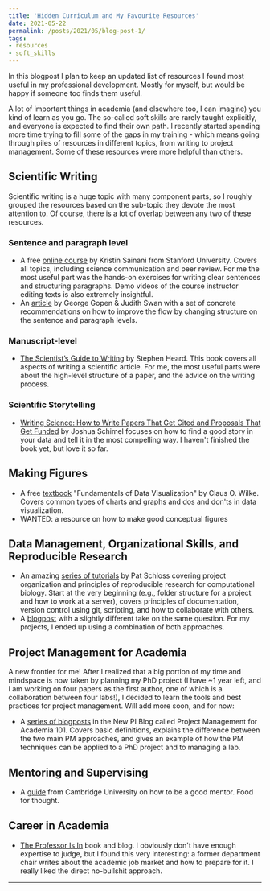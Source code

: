 ```yaml
---
title: 'Hidden Curriculum and My Favourite Resources'
date: 2021-05-22
permalink: /posts/2021/05/blog-post-1/
tags:
- resources
- soft_skills
---
```


In this blogpost I plan to keep an updated list of resources I found most useful in my professional development. Mostly for myself, but would be happy if someone too finds them useful.

A lot of important things in academia (and elsewhere too, I can imagine) you kind of learn as you go. The so-called soft skills are rarely taught explicitly, and everyone is expected to find their own path. I recently started spending more time trying to fill some of the gaps in my training - which means going through piles of resources in different topics, from writing to project management. Some of these resources were more helpful than others.


## Scientific Writing
Scientific writing is a huge topic with many component parts, so I roughly grouped the resources based on the sub-topic they devote the most attention to. Of course, there is a lot of overlap between any two of these resources.

### Sentence and paragraph level
* A free [online course](https://www.coursera.org/learn/sciwrite) by Kristin Sainani from Stanford University. Covers all topics, including science communication and peer review. For me the most useful part was the hands-on exercises for writing clear sentences and structuring paragraphs. Demo videos of the course instructor editing texts is also extremely insightful.
* An [article](https://www.americanscientist.org/blog/the-long-view/the-science-of-scientific-writing) by George Gopen & Judith Swan with a set of concrete recommendations on how to improve the flow by changing structure on the sentence and paragraph levels.

### Manuscript-level
*  [The Scientist’s Guide to Writing](https://scientistseessquirrel.wordpress.com/the-scientists-guide-to-writing/) by Stephen Heard. This book covers all aspects of writing a scientific article. For me, the most useful parts were about the high-level structure of a paper, and the advice on the writing process.

### Scientific Storytelling
* [Writing Science: How to Write Papers That Get Cited and Proposals That Get Funded](https://books.google.ca/books/about/Writing_Science.html?id=mPGYHO2QzngC&source=kp_book_description&redir_esc=y) by Joshua Schimel focuses on how to find a good story in your data and tell it in the most compelling way. I haven't finished the book yet, but love it so far.

## Making Figures
* A free [textbook](https://clauswilke.com/dataviz/) "Fundamentals of Data Visualization" by Claus O. Wilke. Covers common types of charts and graphs and dos and don'ts in data visualization.
* WANTED: a resource on how to make good conceptual figures

## Data Management, Organizational Skills, and Reproducible Research
* An amazing [series of tutorials](https://riffomonas.org/reproducible_research/) by Pat Schloss covering project organization and principles of reproducible research for computational biology. Start at the very beginning (e.g., folder structure for a project and how to work at a server), covers principles of documentation, version control using git, scripting, and how to collaborate with others.
* A [blogpost](https://bioinformaticsworkbook.org/projectManagement/Intro_projectManagement#gsc.tab=0) with a slightly different take on the same question. For my projects, I ended up using a combination of both approaches.


## Project Management for Academia
A new frontier for me! After I realized that a big portion of my time and mindspace is now taken by planning my PhD project (I have ~1 year left, and I am working on four papers as the first author, one of which is a collaboration between four labs!), I decided to learn the tools and best practices for project management. Will add more soon, and for now:
* A [series of blogposts](https://thenewpi.blogspot.com/2018/03/why-you-should-care-about-project.html?m=1) in the New PI Blog called Project Management for Academia 101. Covers basic definitions, explains the difference between the two main PM approaches, and gives an example of how the PM techniques can be applied to a PhD project and to managing a lab.

## Mentoring and Supervising
* A [guide](https://www.ppd.admin.cam.ac.uk/files/mentoring_guide_2020_v3.pdf) from Cambridge University on how to be a good mentor. Food for thought.

## Career in Academia

* [The Professor Is In](https://theprofessorisin.com/) book and blog. I obviously don't have enough expertise to judge, but I found this very interesting: a former department chair writes about the academic job market and how to prepare for it. I really liked the direct no-bullshit approach.
---


